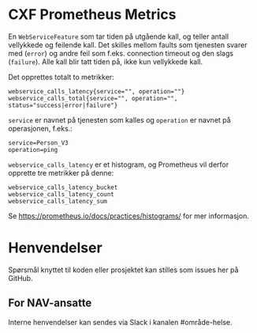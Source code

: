 CXF Prometheus Metrics
======================

En `WebServiceFeature` som tar tiden på utgående kall, og teller antall vellykkede og feilende kall. Det skilles mellom faults
som tjenesten svarer med (`error`) og andre feil som f.eks. connection timeout og den slags (`failure`). 
Alle kall blir tatt tiden på, ikke kun vellykkede kall.

Det opprettes totalt to metrikker:

```
webservice_calls_latency{service="", operation=""}
webservice_calls_total{service="", operation="", status="success|error|failure"}
```

`service` er navnet på tjenesten som kalles og `operation` er navnet på operasjonen, f.eks.:

```
service=Person_V3
operation=ping
```

`webservice_calls_latency` er et histogram, og Prometheus vil derfor opprette tre metrikker på denne:

```
webservice_calls_latency_bucket
webservice_calls_latency_count
webservice_calls_latency_sum
```

Se https://prometheus.io/docs/practices/histograms/ for mer informasjon.

# Henvendelser

Spørsmål knyttet til koden eller prosjektet kan stilles som issues her på GitHub.

## For NAV-ansatte

Interne henvendelser kan sendes via Slack i kanalen #område-helse.
